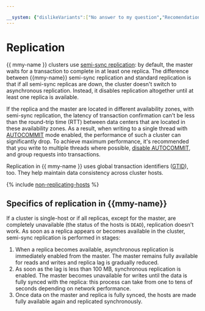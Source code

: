 ```yaml
---

__system: {"dislikeVariants":["No answer to my question","Recomendations didn't help","The content doesn't match title","Other"]}
---
```

# Replication

{{ mmy-name }} clusters use [semi-sync replication](https://dev.mysql.com/doc/refman/5.7/en/replication-semisync.html): by default, the master waits for a transaction to complete in at least one replica. The difference between {{mmy-name}} semi-sync replication and standard replication is that if all semi-sync replicas are down, the cluster doesn't switch to asynchronous replication. Instead, it disables replication altogether until at least one replica is available.

If the replica and the master are located in different availability zones, with semi-sync replication, the latency of transaction confirmation can't be less than the round-trip time (RTT) between data centers that are located in these availability zones. As a result, when writing to a single thread with [AUTOCOMMIT](https://dev.mysql.com/doc/refman/8.0/en/server-system-variables.html#sysvar_autocommit) mode enabled, the performance of such a cluster can significantly drop. To achieve maximum performance, it's recommended that you write to multiple threads where possible, [disable AUTOCOMMIT](https://dev.mysql.com/doc/refman/8.0/en/commit.html), and group requests into transactions.

Replication in {{ mmy-name }} uses global transaction identifiers ([GTID](https://dev.mysql.com/doc/refman/5.7/en/replication-gtids-concepts.html)), too. They help maintain data consistency across cluster hosts.

{% include [non-replicating-hosts](../../_includes/mdb/non-replicating-hosts.md) %}

## Specifics of replication in {{mmy-name}}

If a cluster is single-host or if all replicas, except for the master, are completely unavailable (the status of the hosts is `DEAD`), replication doesn't work. As soon as a replica appears or becomes available in the cluster, semi-sync replication is performed in stages:

1. When a replica becomes available, asynchronous replication is immediately enabled from the master. The master remains fully available for reads and writes and replica lag is gradually reduced.
1. As soon as the lag is less than 100 MB, synchronous replication is enabled. The master becomes unavailable for writes until the data is fully synced with the replica: this process can take from one to tens of seconds depending on network performance.
1. Once data on the master and replica is fully synced, the hosts are made fully available again and replicated synchronously.
